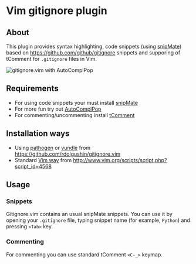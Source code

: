 Vim gitignore plugin
====================

About
-----

This plugin provides syntax highlighting, code snippets
(using [snipMate](https://github.com/msanders/snipmate.vim))
based on https://github.com/github/gitignore snippets
and supporing of tComment for `.gitignore` files in Vim.

![gitignore.vim with AutoComplPop](http://i.imgur.com/7WeBUds.png)


Requirements
------------

* For using code snippets your must install
[snipMate](https://github.com/msanders/snipmate.vim)
* For more fun try out [AutoComplPop](http://www.vim.org/scripts/script.php?script_id=1879)
* For commenting/uncommenting install
[tComment](https://github.com/tomtom/tcomment_vim)


Installation ways
-----------------

* Using [pathogen](https://github.com/tpope/vim-pathogen)
or [vundle](https://github.com/gmarik/vundle) from
https://github.com/rdolgushin/gitignore.vim
* Standard [Vim way](http://vimdoc.sourceforge.net/htmldoc/usr_05.html#add-plugin)
from http://www.vim.org/scripts/script.php?script_id=4568


Usage
-----

### Snippets

Gitignore.vim contains an usual snipMate snippets. You can use it by
opening your `.gitignore` file, typing snippet name (for example, `Python`)
and pressing `<Tab>` key.

### Commenting

For commenting you can use standard tComment `<C-_>` keymap.

